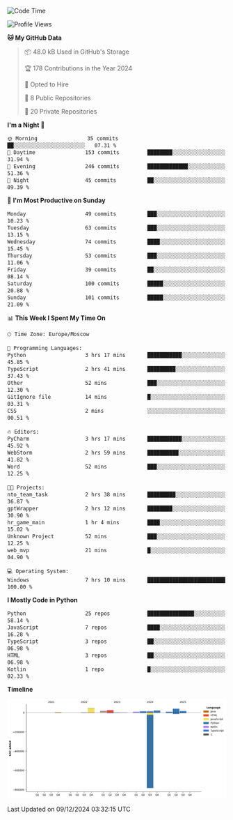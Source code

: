 <!--START_SECTION:waka-->
![Code Time](http://img.shields.io/badge/Code%20Time-560%20hrs%2027%20mins-blue)

![Profile Views](http://img.shields.io/badge/Profile%20Views-4-blue)

**🐱 My GitHub Data** 

> 📦 48.0 kB Used in GitHub's Storage 
 > 
> 🏆 178 Contributions in the Year 2024
 > 
> 💼 Opted to Hire
 > 
> 📜 8 Public Repositories 
 > 
> 🔑 20 Private Repositories 
 > 
**I'm a Night 🦉** 

```text
🌞 Morning                35 commits          ██░░░░░░░░░░░░░░░░░░░░░░░   07.31 % 
🌆 Daytime                153 commits         ████████░░░░░░░░░░░░░░░░░   31.94 % 
🌃 Evening                246 commits         █████████████░░░░░░░░░░░░   51.36 % 
🌙 Night                  45 commits          ██░░░░░░░░░░░░░░░░░░░░░░░   09.39 % 
```
📅 **I'm Most Productive on Sunday** 

```text
Monday                   49 commits          ███░░░░░░░░░░░░░░░░░░░░░░   10.23 % 
Tuesday                  63 commits          ███░░░░░░░░░░░░░░░░░░░░░░   13.15 % 
Wednesday                74 commits          ████░░░░░░░░░░░░░░░░░░░░░   15.45 % 
Thursday                 53 commits          ███░░░░░░░░░░░░░░░░░░░░░░   11.06 % 
Friday                   39 commits          ██░░░░░░░░░░░░░░░░░░░░░░░   08.14 % 
Saturday                 100 commits         █████░░░░░░░░░░░░░░░░░░░░   20.88 % 
Sunday                   101 commits         █████░░░░░░░░░░░░░░░░░░░░   21.09 % 
```


📊 **This Week I Spent My Time On** 

```text
🕑︎ Time Zone: Europe/Moscow

💬 Programming Languages: 
Python                   3 hrs 17 mins       ███████████░░░░░░░░░░░░░░   45.85 % 
TypeScript               2 hrs 41 mins       █████████░░░░░░░░░░░░░░░░   37.43 % 
Other                    52 mins             ███░░░░░░░░░░░░░░░░░░░░░░   12.30 % 
GitIgnore file           14 mins             █░░░░░░░░░░░░░░░░░░░░░░░░   03.31 % 
CSS                      2 mins              ░░░░░░░░░░░░░░░░░░░░░░░░░   00.51 % 

🔥 Editors: 
PyCharm                  3 hrs 17 mins       ███████████░░░░░░░░░░░░░░   45.92 % 
WebStorm                 2 hrs 59 mins       ██████████░░░░░░░░░░░░░░░   41.82 % 
Word                     52 mins             ███░░░░░░░░░░░░░░░░░░░░░░   12.25 % 

🐱‍💻 Projects: 
nto_team_task            2 hrs 38 mins       █████████░░░░░░░░░░░░░░░░   36.87 % 
gptWrapper               2 hrs 12 mins       ████████░░░░░░░░░░░░░░░░░   30.90 % 
hr_game_main             1 hr 4 mins         ████░░░░░░░░░░░░░░░░░░░░░   15.02 % 
Unknown Project          52 mins             ███░░░░░░░░░░░░░░░░░░░░░░   12.25 % 
web_mvp                  21 mins             █░░░░░░░░░░░░░░░░░░░░░░░░   04.90 % 

💻 Operating System: 
Windows                  7 hrs 10 mins       █████████████████████████   100.00 % 
```

**I Mostly Code in Python** 

```text
Python                   25 repos            ███████████████░░░░░░░░░░   58.14 % 
JavaScript               7 repos             ████░░░░░░░░░░░░░░░░░░░░░   16.28 % 
TypeScript               3 repos             ██░░░░░░░░░░░░░░░░░░░░░░░   06.98 % 
HTML                     3 repos             ██░░░░░░░░░░░░░░░░░░░░░░░   06.98 % 
Kotlin                   1 repo              █░░░░░░░░░░░░░░░░░░░░░░░░   02.33 % 
```



**Timeline**

![Lines of Code chart](https://raw.githubusercontent.com/adlemx/adlemx/main/assets/bar_graph.png)


 Last Updated on 09/12/2024 03:32:15 UTC
<!--END_SECTION:waka-->
